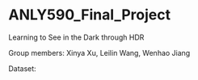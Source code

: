# ANLY590_Final_Project
Learning to See in the Dark through HDR

Group members: Xinya Xu, Leilin Wang, Wenhao Jiang

Dataset:
